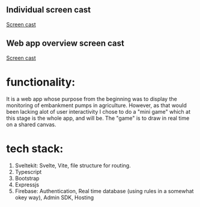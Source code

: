 ## Individual screen cast
[Screen cast](https://www.youtube.com/watch?v=XZo5m8g9DDQ)

## Web app overview screen cast
[Screen cast](https://www.youtube.com/watch?v=K0KBlAoLqo8)

# functionality:
It is a web app whose purpose from the beginning was to display the monitoring of embankment pumps in agriculture. However, as that would been lacking alot of user interactivity I chose to do a "mini game" which at this stage is the whole app, and will be. The "game" is to draw in real time on a shared canvas.


# tech stack:
   1. Sveltekit: Svelte, Vite, file structure for routing.
   2. Typescript
   3. Bootstrap
   4. Expressjs
   5. Firebase: Authentication, Real time database (using rules in a somewhat okey way), Admin SDK, Hosting 
